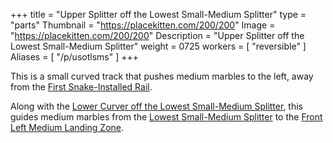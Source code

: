 +++
title = "Upper Splitter off the Lowest Small-Medium Splitter"
type = "parts"
Thumbnail = "https://placekitten.com/200/200"
Image = "https://placekitten.com/200/200"
Description = "Upper Splitter off the Lowest Small-Medium Splitter"
weight = 0725
workers = [
    "reversible"
]
Aliases = [
    "/p/usotlsms"
]
+++

This is a small curved track that pushes medium marbles to the left, away from the [First Snake-Installed Rail](/p/fsir).

Along with the [Lower Curver off the Lowest Small-Medium Splitter](/p/lcotlsms), this guides medium marbles from the [Lowest Small-Medium Splitter](/p/lsms) to the [Front Left Medium Landing Zone](/p/flmlz).